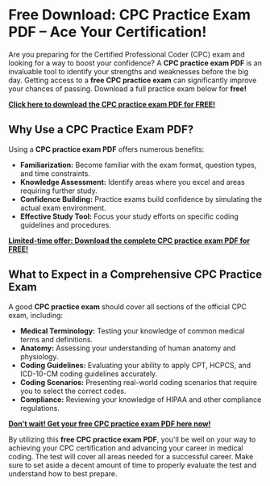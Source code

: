 # Free Download: CPC Practice Exam PDF – Ace Your Certification!

Are you preparing for the Certified Professional Coder (CPC) exam and looking for a way to boost your confidence? A **CPC practice exam PDF** is an invaluable tool to identify your strengths and weaknesses before the big day. Getting access to a **free CPC practice exam** can significantly improve your chances of passing. Download a full practice exam below for **free!**

[**Click here to download the CPC practice exam PDF for FREE!**](https://udemywork.com/cpc-practice-exam-pdf)

## Why Use a CPC Practice Exam PDF?

Using a **CPC practice exam PDF** offers numerous benefits:

*   **Familiarization:** Become familiar with the exam format, question types, and time constraints.
*   **Knowledge Assessment:** Identify areas where you excel and areas requiring further study.
*   **Confidence Building:** Practice exams build confidence by simulating the actual exam environment.
*   **Effective Study Tool:** Focus your study efforts on specific coding guidelines and procedures.

[**Limited-time offer: Download the complete CPC practice exam PDF for FREE!**](https://udemywork.com/cpc-practice-exam-pdf)

## What to Expect in a Comprehensive CPC Practice Exam

A good **CPC practice exam** should cover all sections of the official CPC exam, including:

*   **Medical Terminology:** Testing your knowledge of common medical terms and definitions.
*   **Anatomy:** Assessing your understanding of human anatomy and physiology.
*   **Coding Guidelines:** Evaluating your ability to apply CPT, HCPCS, and ICD-10-CM coding guidelines accurately.
*   **Coding Scenarios:** Presenting real-world coding scenarios that require you to select the correct codes.
*   **Compliance:** Reviewing your knowledge of HIPAA and other compliance regulations.

[**Don't wait! Get your free CPC practice exam PDF here now!**](https://udemywork.com/cpc-practice-exam-pdf)

By utilizing this **free CPC practice exam PDF**, you'll be well on your way to achieving your CPC certification and advancing your career in medical coding. The test will cover all areas needed for a successful career. Make sure to set aside a decent amount of time to properly evaluate the test and understand how to best prepare.
